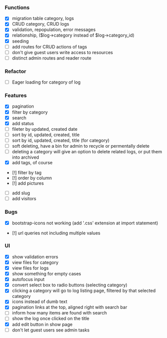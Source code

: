 ### Functions
* [x] migration table category, logs
* [x] CRUD category, CRUD logs
* [x] validation, repopulation, error messages
* [x] relationship, ($log->category instead of $log->category_id)
* [x] seeding
* [ ] add routes for CRUD actions of tags
* [ ] don't give guest users write access to resources
* [ ] distinct admin routes and reader route

### Refactor
* [ ] Eager loading for category of log

### Features
* [x] pagination
* [x] filter by category
* [x] search
* [x] add status
* [ ] fileter by updated, created date
* [ ] sort by id, updated, created, title
* [ ] sort by id, updated, created, title (for category)
* [ ] soft deleting, have a bin for admin to recycle or permentally delete
* [ ] deleting a category will give an option to delete related logs, or put them into archived
* [x] add tags, of course
* [!] filter by tag
* [!] order by column
* [!] add pictures
* [ ] add slug
* [ ] add visitors

### Bugs
* [x] bootstrap-icons not working
        (add '.css' extension at import statement)
* [!] url queries not including multiple values

### UI 
* [x] show validation errors
* [x] view files for category
* [x] view files for logs
* [x] show something for empty cases
* [x] autofocus input
* [x] convert select box to radio buttons (selecting category)
* [x] clicking a category will go to log listing page, filtered by that selected category
* [x] icons instead of dumb text
* [x] pagination links at the top, aligned right with search bar
* [ ] inform how many items are found with search
* [ ] show the log once clicked on the title
* [x] add edit button in show page
* [ ] don't let guest users see admin tasks